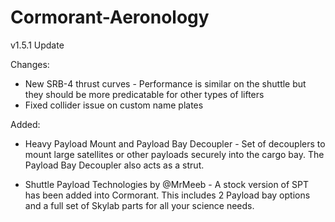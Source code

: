 # Cormorant-Aeronology
v1.5.1 Update

Changes: 
- New SRB-4 thrust curves - Performance is similar on the shuttle but they should be more predicatable for other types of lifters
- Fixed collider issue on custom name plates

Added: 
- Heavy Payload Mount and Payload Bay Decoupler - Set of decouplers to mount large satellites or other payloads securely into the cargo bay. The Payload Bay Decoupler also acts as a strut.

- Shuttle Payload Technologies by @MrMeeb - A stock version of SPT has been added into Cormorant. This includes 2 Payload bay options and a full set of Skylab parts for all your science needs.


